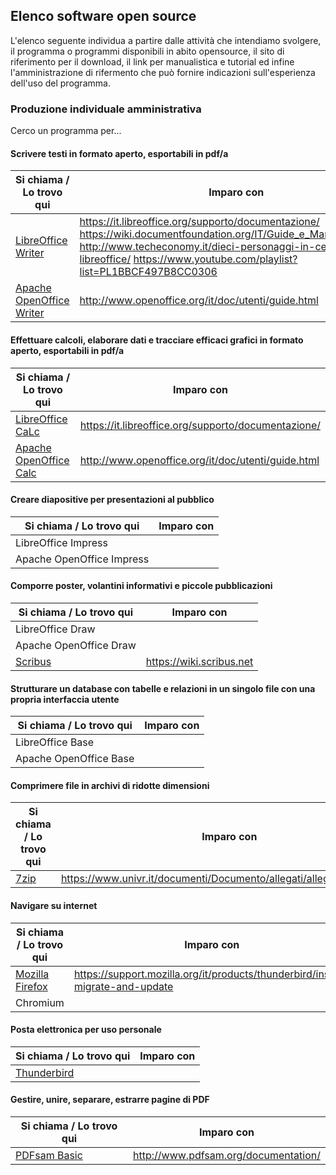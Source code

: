 ## Elenco software open source

L'elenco seguente individua a partire dalle attività che intendiamo svolgere, il programma o programmi disponibili in abito opensource, il sito di riferimento per il download, il link per manualistica e tutorial ed infine l'amministrazione di rifermento che può fornire indicazioni sull'esperienza dell'uso del programma.

### Produzione individuale amministrativa

Cerco un programma per...

#### Scrivere testi in formato aperto, esportabili in pdf/a 

Si chiama / Lo trovo qui | Imparo con
-------------------------|-----------
[LibreOffice Writer](https://www.libreoffice.org/) | https://it.libreoffice.org/supporto/documentazione/ https://wiki.documentfoundation.org/IT/Guide_e_Manuali_non_TDF http://www.techeconomy.it/dieci-personaggi-in-cerca-libreoffice/ https://www.youtube.com/playlist?list=PL1BBCF497B8CC0306
[Apache OpenOffice Writer](http://www.openoffice.org/it/) | http://www.openoffice.org/it/doc/utenti/guide.html

#### Effettuare calcoli, elaborare dati e tracciare efficaci grafici in formato aperto, esportabili in pdf/a 

Si chiama / Lo trovo qui | Imparo con
-------------------------|-----------
[LibreOffice CaLc](https://www.libreoffice.org/) | https://it.libreoffice.org/supporto/documentazione/
[Apache OpenOffice Calc](http://www.openoffice.org/it/) | http://www.openoffice.org/it/doc/utenti/guide.html

#### Creare diapositive per presentazioni al pubblico

Si chiama / Lo trovo qui | Imparo con
-------------------------|-----------
LibreOffice Impress |
Apache OpenOffice Impress |

#### Comporre poster, volantini informativi e piccole pubblicazioni

Si chiama / Lo trovo qui | Imparo con
-------------------------|-----------
LibreOffice Draw | 
Apache OpenOffice Draw |
[Scribus](https://www.scribus.net/) | https://wiki.scribus.net

#### Strutturare un database con tabelle e relazioni in un singolo file con una propria interfaccia utente

Si chiama / Lo trovo qui | Imparo con
-------------------------|-----------
LibreOffice Base | 
Apache OpenOffice Base |

#### Comprimere file in archivi di ridotte dimensioni

Si chiama / Lo trovo qui | Imparo con
-------------------------|-----------
[7zip](http://www.7-zip.org/) | https://www.univr.it/documenti/Documento/allegati/allegati493501.pdf

#### Navigare su internet

Si chiama / Lo trovo qui | Imparo con
-------------------------|-----------
[Mozilla Firefox](https://www.mozilla.org/it/) | https://support.mozilla.org/it/products/thunderbird/install-migrate-and-update
Chromium |

#### Posta elettronica per uso personale

Si chiama / Lo trovo qui | Imparo con
-------------------------|-----------
[Thunderbird](https://www.mozilla.org/it/thunderbird/) |

#### Gestire, unire, separare, estrarre pagine di PDF

Si chiama / Lo trovo qui | Imparo con
-------------------------|-----------
[PDFsam Basic](http://www.pdfsam.org) | http://www.pdfsam.org/documentation/